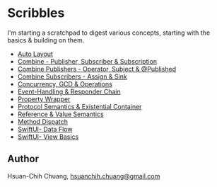 # Scribbles

I'm starting a scratchpad to digest various concepts, starting with the basics & building on them.

* [Auto Layout](iOS-OSX/Auto-Layout.md)
* [Combine - Publisher, Subscriber & Subscription](iOS-OSX/Combine-Publisher-Subscriber-Subscription.md)
* [Combine Publishers - Operator, Subject & @Published](iOS-OSX/Combine-Publishers-Operator-Subject-Published.md)
* [Combine Subscribers - Assign & Sink](iOS-OSX/Combine-Subscribers-Assign-Sink.md)
* [Concurrency, GCD & Operations](iOS-OSX/Concurrency-GCD-Operations.md)
* [Event-Handling & Responder Chain](iOS-OSX/Event-Handling-And-Responder-Chain.md)
* [Property Wrapper](iOS-OSX/Property-Wrapper.md)
* [Protocol Semantics & Existential Container](iOS-OSX/Protocol-Existential-Container.md)
* [Reference & Value Semantics](iOS-OSX/References-And-Values.md)
* [Method Dispatch](iOS-OSX/Method-Dispatch.md)
* [SwiftUI- Data Flow](iOS-OSX/SwiftUI-Data-Flow.md)
* [SwiftUI- View Basics](iOS-OSX/SwiftUI-View-Basics.md)

## Author

Hsuan-Chih Chuang, <hsuanchih.chuang@gmail.com>
